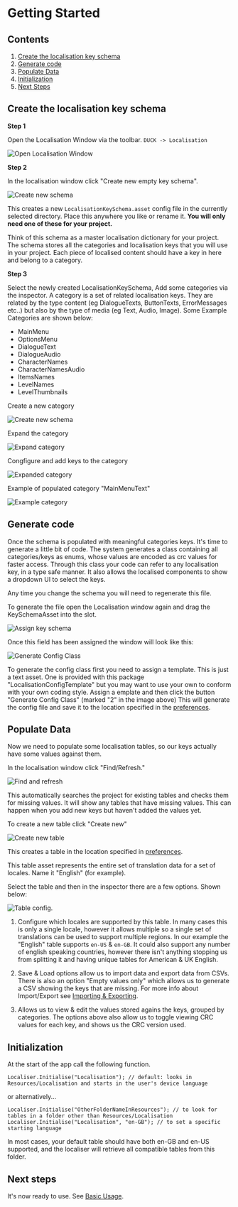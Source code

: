# Getting Started

## Contents

1. [Create the localisation key schema](#create-the-localisation-key-schema)
2. [Generate code](#generate-code)
3. [Populate Data](#populate-data)
4. [Initialization](#initialization)
5. [Next Steps](#next-steps)

## Create the localisation key schema
**Step 1**

Open the Localisation Window via the toolbar. `DUCK -> Localisation`

![Open Localisation Window](./open-window.png)

**Step 2**

In the localisation window click "Create new empty key schema". 

![Create new schema](./create-new-schema.png)

This creates a new `LocalisationKeySchema.asset` config file in the currently selected directory. Place this anywhere you like or rename it. **You will only need one of these for your project.**

Think of this schema as a master localisation dictionary for your project. 
The schema stores all the categories and localisation keys that you will use in your project. Each piece of localised content should have a key in here and belong to a category.

**Step 3**

Select the newly created LocalisationKeySchema, Add some categories via the inspector. A category is a set of related localisation keys. They are related by the type content (eg DialogueTexts, ButtonTexts, ErrorMessages etc..) but also by the type of media (eg Text, Audio, Image).
Some Example Categories are shown below:
* MainMenu
* OptionsMenu
* DialogueText
* DialogueAudio
* CharacterNames
* CharacterNamesAudio
* ItemsNames
* LevelNames
* LevelThumbnails
    
Create a new category

![Create new schema](./create-category.png)

Expand the category

![Expand category](./expand-category.png)

Congfigure and add keys to the category

![Expanded category](./expanded-category.png)

Example of populated category "MainMenuText"

![Example category](./example-category.png)

## Generate code
Once the schema is populated with meaningful categories keys. It's time to generate a little bit of code. The system generates a class containing all categories/keys as enums, whose values are encoded as crc values for faster access. Through this class your code can refer to any localisation key, in a type safe manner. It also allows the localised components to show a dropdown UI to select the keys.

Any time you change the schema you will need to regenerate this file.

To generate the file open the Localisation window again and drag the KeySchemaAsset into the slot.

![Assign key schema](./assign-key-schema.png)

Once this field has been assigned the window will look like this:

![Generate Config Class](./generate-config-class.png)

To generate the config class first you need to assign a template. This is just a text asset. One is provided with this package "LocalisationConfigTemplate" but you may want to use your own to conform with your own coding style. Assign a emplate and then click the button "Generate Config Class" (marked "2" in the image above)
This will generate the config file and save it to the location specified in the [preferences](./Preferences.md).

## Populate Data
Now we need to populate some localisation tables, so our keys actually have some values against them.

In the localisation window click "Find/Refresh."
 
![Find and refresh](./find-and-refresh.png)

This automatically searches the project for existing tables and checks them for missing values. It will show any tables that have missing values. This can happen when you add new keys but haven't added the values yet.

To create a new table click "Create new"

![Create new table](./create-new-table.png)

This creates a table in the location specified in [preferences](./Preferences.md).

This table asset represents the entire set of translation data for a set of locales. Name it "English" (for example).

Select the table and then in the inspector there are a few options. Shown below:

![Table config](./table-config.png).

1) Configure which locales are supported by this table. In many cases this is only a single locale, however it allows multiple so a single set of translations can be used to support multiple regions. In our example the "English" table supports `en-US` & `en-GB`. It could also support any number of english speaking countries, however there isn't anything stopping us from splitting it and having unique tables for American & UK English.

2) Save & Load options allow us to import data and export data from CSVs. There is also an option "Empty values only" which allows us to generate a CSV showing the keys that are missing. For more info about Import/Export see [Importing & Exporting](./Docs/ImportingAndExporting.md).

3) Allows us to view & edit the values stored agains the keys, grouped by categories. The options above also allow us to toggle viewing CRC values for each key, and shows us the CRC version used.

## Initialization

At the start of the app call the following function.

`Localiser.Initialise("Localisation"); // default: looks in Resources/Localisation and starts in the user's device language`

or alternatively...

`Localiser.Initialise("OtherFolderNameInResources"); // to look for tables in a folder other than Resources/Localisation`
`Localiser.Initialise("Localisation", "en-GB"); // to set a specific starting language`

In most cases, your default table should have both en-GB and en-US supported, and the localiser will retrieve all compatible tables from this folder.

## Next steps
It's now ready to use. See [Basic Usage](./BasicUsage.md).
